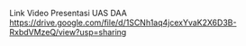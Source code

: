 Link Video Presentasi UAS DAA
https://drive.google.com/file/d/1SCNh1aq4jcexYvaK2X6D3B-RxbdVMzeQ/view?usp=sharing